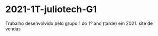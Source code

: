 # 2021-1T-juliotech-G1
Trabalho desenvolvido pelo grupo 1 do 1º ano (tarde) em 2021.
site de vendas

